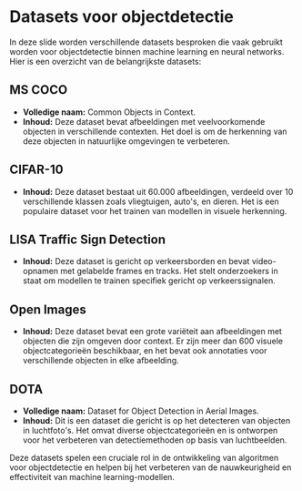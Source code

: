 # Datasets voor objectdetectie

In deze slide worden verschillende datasets besproken die vaak gebruikt worden voor objectdetectie binnen machine learning en neural networks. Hier is een overzicht van de belangrijkste datasets:

## MS COCO
- **Volledige naam:** Common Objects in Context.
- **Inhoud:** Deze dataset bevat afbeeldingen met veelvoorkomende objecten in verschillende contexten. Het doel is om de herkenning van deze objecten in natuurlijke omgevingen te verbeteren.

## CIFAR-10
- **Inhoud:** Deze dataset bestaat uit 60.000 afbeeldingen, verdeeld over 10 verschillende klassen zoals vliegtuigen, auto's, en dieren. Het is een populaire dataset voor het trainen van modellen in visuele herkenning.

## LISA Traffic Sign Detection
- **Inhoud:** Deze dataset is gericht op verkeersborden en bevat video-opnamen met gelabelde frames en tracks. Het stelt onderzoekers in staat om modellen te trainen specifiek gericht op verkeerssignalen.

## Open Images
- **Inhoud:** Deze dataset bevat een grote variëteit aan afbeeldingen met objecten die zijn omgeven door context. Er zijn meer dan 600 visuele objectcategorieën beschikbaar, en het bevat ook annotaties voor verschillende objecten in elke afbeelding.

## DOTA
- **Volledige naam:** Dataset for Object Detection in Aerial Images.
- **Inhoud:** Dit is een dataset die gericht is op het detecteren van objecten in luchtfoto's. Het omvat diverse objectcategorieën en is ontworpen voor het verbeteren van detectiemethoden op basis van luchtbeelden.

Deze datasets spelen een cruciale rol in de ontwikkeling van algoritmen voor objectdetectie en helpen bij het verbeteren van de nauwkeurigheid en effectiviteit van machine learning-modellen.